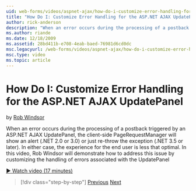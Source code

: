 ```yaml
---
uid: web-forms/videos/aspnet-ajax/how-do-i-customize-error-handling-for-the-aspnet-ajax-updatepanel
title: "How Do I: Customize Error Handling for the ASP.NET AJAX UpdatePanel | Microsoft Docs"
author: rick-anderson
description: "When an error occurs during the processing of a postback triggered by an ASP.NET AJAX UpdatePanel, the client-side PageRequestManager will show an alert (.NE..."
ms.author: riande
ms.date: 12/18/2009
ms.assetid: 28bd411b-e708-4eab-baed-76981d6cd0dc
msc.legacyurl: /web-forms/videos/aspnet-ajax/how-do-i-customize-error-handling-for-the-aspnet-ajax-updatepanel
msc.type: video
ms.topic: article
---
```

# How Do I: Customize Error Handling for the ASP.NET AJAX UpdatePanel

by [Rob Windsor](https://twitter.com/robwindsor)

When an error occurs during the processing of a postback triggered by an ASP.NET AJAX UpdatePanel, the client-side PageRequestManager will show an alert (.NET 2.0 or 3.0) or just re-throw the exception (.NET 3.5 or later). In either case, the experience for the end user is less that optimal. In this video, Rob Windsor will demonstrate how to address this issue by customizing the handling of errors associated with the UpdatePanel

[&#9654; Watch video (17 minutes)](https://channel9.msdn.com/Blogs/ASP-NET-Site-Videos/how-do-i-customize-error-handling-for-the-aspnet-ajax-updatepanel)

> [!div class="step-by-step"]
> [Previous](set-up-your-development-environment-for-aspnet-20.md)
> [Next](how-do-i-use-aspnet-ajax-client-templates.md)

